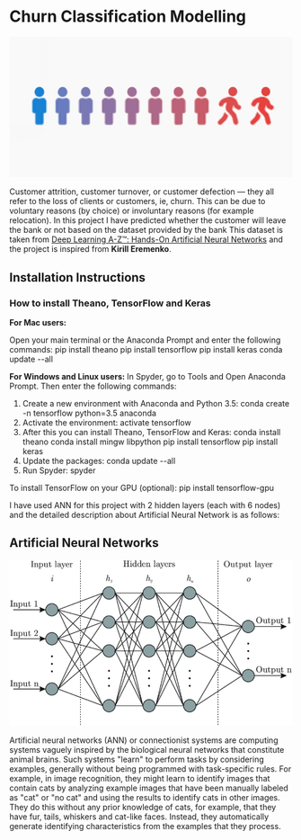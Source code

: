 # Churn Classification Modelling

![](https://raw.githubusercontent.com/Mohitkr95/Churn-Classification-Modelling/master/Images/1_Xap6OxaZvD7C7eMQKkaHYQ.jpeg)

Customer attrition, customer turnover, or customer defection — they all refer to the loss of clients or customers, ie, churn. This can be due to voluntary reasons (by choice) or involuntary reasons (for example relocation).
In this project I have predicted whether the customer will leave the bank or not based on the dataset provided by the bank This dataset is taken from [Deep Learning A-Z™: Hands-On Artificial Neural Networks](https://www.udemy.com/course/deeplearning/#instructor-1) and the project is inspired from **Kirill Eremenko**.

## Installation Instructions

### How to install Theano, TensorFlow and Keras

**For Mac users:**

Open your main terminal or the Anaconda Prompt and enter the following commands:
pip install theano
pip install tensorflow
pip install keras
conda update --all

**For Windows and Linux users:**
In Spyder, go to Tools and Open Anaconda Prompt. Then enter the following commands:
1. Create a new environment with Anaconda and Python 3.5:
conda create -n tensorflow python=3.5 anaconda
2. Activate the environment:
activate tensorflow
3. After this you can install Theano, TensorFlow and Keras:
conda install theano
conda install mingw libpython
pip install tensorflow
pip install keras
4. Update the packages:
conda update --all
5. Run Spyder:
spyder

To install TensorFlow on your GPU (optional):
pip install tensorflow-gpu

I have used ANN for this project with 2 hidden layers (each with 6 nodes) and the detailed description about Artificial Neural Network is as follows:

## Artificial Neural Networks

![](https://raw.githubusercontent.com/Mohitkr95/Churn-Classification-Modelling/master/Images/Artificial-neural-network-architecture-ANN-i-h-1-h-2-h-n-o.png)

Artificial neural networks (ANN) or connectionist systems are computing systems vaguely inspired by the biological neural networks that constitute animal brains. Such systems "learn" to perform tasks by considering examples, generally without being programmed with task-specific rules. For example, in image recognition, they might learn to identify images that contain cats by analyzing example images that have been manually labeled as "cat" or "no cat" and using the results to identify cats in other images. They do this without any prior knowledge of cats, for example, that they have fur, tails, whiskers and cat-like faces. Instead, they automatically generate identifying characteristics from the examples that they process.
